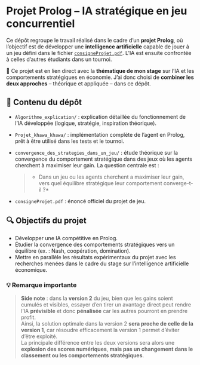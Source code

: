 # Projet Prolog – IA stratégique en jeu concurrentiel

Ce dépôt regroupe le travail réalisé dans le cadre d’un **projet Prolog**, où l’objectif est de développer une **intelligence artificielle** capable de jouer à un jeu défini dans le fichier [`consigneProjet.pdf`](./consigneProjet.pdf). L’IA est ensuite confrontée à celles d’autres étudiants dans un tournoi.

🎯 Ce projet est en lien direct avec la **thématique de mon stage** sur l’IA et les comportements stratégiques en économie. J’ai donc choisi de **combiner les deux approches** – théorique et appliquée – dans ce dépôt.

## 📂 Contenu du dépôt

- `Algorithme_explication/` : explication détaillée du fonctionnement de l’IA développée (logique, stratégie, inspiration théorique).
- `Projet_khawa_khawa/` : implémentation complète de l’agent en Prolog, prêt à être utilisé dans les tests et le tournoi.
- `convergence_des_strategies_dans_un_jeu/` : étude théorique sur la convergence du comportement stratégique dans des jeux où les agents cherchent à maximiser leur gain. La question centrale est :
  
  > * Dans un jeu ou les agents cherchent  a maximiser leur gain, vers quel équilibre stratégique leur comportement converge-t-il ?*

- `consigneProjet.pdf` : énoncé officiel du projet de jeu.

## 🔍 Objectifs du projet

- Développer une IA compétitive en Prolog.
- Étudier la convergence des comportements stratégiques vers un équilibre (ex. : Nash, coopération, domination).
- Mettre en parallèle les résultats expérimentaux du projet avec les recherches menées dans le cadre du stage sur l’intelligence artificielle économique.

### 💡 Remarque importante

> **Side note** : dans la **version 2** du jeu, bien que les gains soient cumulés et visibles, essayer d’en tirer un avantage direct peut rendre l’IA **prévisible** et donc **pénalisée** car les autres pourront en prendre profit.  
> Ainsi, la solution optimale dans la version 2 **sera proche de celle de la version 1**, car résoudre efficacement la version 1 permet d’éviter d’être exploité.  
> La principale différence entre les deux versions sera alors une **explosion des scores numériques**, **mais pas un changement dans le classement ou les comportements stratégiques**.

